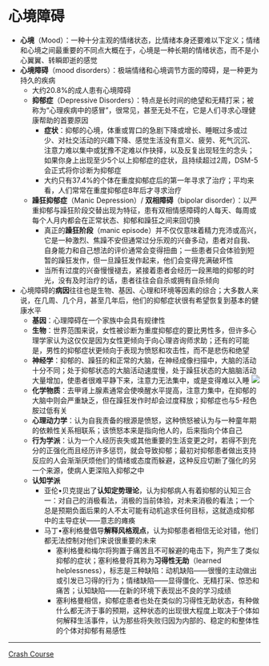 # 心境障碍
* **心境**（Mood）：一种十分主观的情绪状态，比情绪本身还要难以下定义；情绪和心境之间最重要的不同点大概在于，心境是一种长期的情绪状态，而不是小心翼翼、转瞬即逝的感觉
* **心境障碍**（mood disorders）：极端情绪和心境调节方面的障碍，是一种更为持久的疾病
  * 大约20.8%的成人患有心境障碍
  * **抑郁症**（Depressive Disorders）：特点是长时间的绝望和无精打采；被称为“心理疾病中的感冒”，很常见，甚至无处不在，它是人们寻求心理健康帮助的首要原因
    * **症状**：抑郁的心境，体重或胃口的急剧下降或增长、睡眠过多或过少、对社交活动的兴趣下降、感觉生活没有意义、疲劳、死气沉沉、注意力难以集中或犹豫不定难以作抉择，以及反复出现轻生的念头；如果你身上出现至少5个以上抑郁症的症状，且持续超过2周，DSM-5会正式将你诊断为抑郁症
    * 大约只有37.4%的个体在重度抑郁症后的第一年寻求了治疗；平均来看，人们常常在重度抑郁症8年后才寻求治疗
  * **躁狂抑郁症**（Manic Depression）/ **双相障碍**（bipolar disorder）：以严重抑郁与躁狂阶段交替出现为特征，患有双相情感障碍的人每天、每周或每个人月内都会在正常状态、抑郁和躁狂之间来回切换
    * 真正的**躁狂阶段**（manic episode）并不仅仅意味着精力充沛或高兴，它是一种激烈、焦躁不安但通常过分乐观的兴奋多动，患者对自我、自身能力和自己想法的评价通常会变得扭曲；一些患者只会体验到短暂的躁狂发作，但一旦躁狂发作起来，他们会变得充满破坏性
    * 当所有过度的兴奋慢慢褪去，紧接着患者会经历一段黑暗的抑郁的时光，没有及时治疗的话，患者往往会自杀或拥有自杀倾向
* 心境障碍的**病因**往往也是生物、基因、心理和环境等因素的综合；大多数人来说，在几周、几个月，甚至几年后，他们的抑郁症状很有希望恢复到基本的健康水平
  * **基因**：心理障碍在一个家族中会具有规律性
  * **生物**：世界范围来说，女性被诊断为重度抑郁症的要比男性多，但许多心理学家认为这仅仅是因为女性更倾向于向心理咨询师求助；还有的可能是，男性的抑郁症状更倾向于表现为愤怒和攻击性，而不是悲伤和绝望
  * **神经学**：抑郁的、躁狂的和正常的大脑，在神经成像扫描中，大脑的活动十分不同；处于抑郁状态的大脑活动速度慢，处于躁狂状态的大脑脑活动大量增加，使患者很难平静下来，注意力无法集中，或是变得难以入睡
![](images/Manic%20Depression.png)
  * **化学物质**：去甲肾上腺素通常会使唤醒水平提高，注意力集中，在抑郁的大脑中则会严重缺乏，但在躁狂发作时却会过度释放；抑郁症也与5-羟色胺过低有关
  * **心理动力学**：认为自我责备的根源是愤怒，这种愤怒被认为与一种童年期的依赖性关系相联系；该愤怒本来是指向他人的，后来指向个体自己
  * **行为学派**：认为一个人经历丧失或其他重要的生活变更之时，若得不到充分的正强化而且经历许多惩罚，就会导致抑郁；最初对抑郁患者做出支持反应的人会渐渐厌烦他们的情绪或态度而躲避，这种反应切断了强化的另一个来源，使病人更深陷入抑郁之中
  * **认知学派**
    * 亚伦•贝克提出了**认知定势理论**，认为抑郁病人有着抑郁的认知三合一：对自己的消极看法，消极的当前体验，对未来消极的看法；一个总是预期负面后果的人不太可能有动机追求任何目标，这就造成抑郁中的主导症状——意志的瘫痪
    * 马丁•塞利格曼倡导**解释风格观点**，认为抑郁患者相信无论对错，他们都无法控制对他们来说很重要的未来
      * 塞利格曼和梅尔将狗置于痛苦且不可躲避的电击下，狗产生了类似抑郁的症状；塞利格曼将其称为**习得性无助**（learned helplessness），标志是三种缺陷：动机缺陷——很慢的主动做出或引发已习得的行为；情绪缺陷——显得僵化、无精打采、惊恐和痛苦；认知缺陷——在新的环境下表现出不良的学习成绩
      * 塞利格曼相信，抑郁症患者也处在类似的习得性无助状态，有种做什么都无济于事的预期，这种状态的出现很大程度上取决于个体如何解释生活事件，认为那些将失败归因为内部的、稳定的和整体性的个体对抑郁有易感性
 ---
[Crash Course](https://www.bilibili.com/video/BV1Ax411N75Q?p=31)
